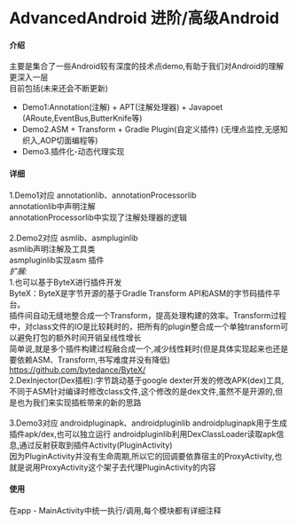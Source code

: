 # AdvancedAndroid 进阶/高级Android

#### 介绍
主要是集合了一些Android较有深度的技术点demo,有助于我们对Android的理解更深入一层</br>
目前包括(未来还会不断更新)</br>
- Demo1:Annotation(注解) + APT(注解处理器) + Javapoet (ARoute,EventBus,ButterKnife等)</br>
- Demo2.ASM + Transform + Gradle Plugin(自定义插件) (无埋点监控,无感知织入,AOP切面编程等)</br>
- Demo3.插件化-动态代理实现

#### 详细
1.Demo1对应 annotationlib、annotationProcessorlib</br>
  annotationlib中声明注解</br>
  annotationProcessorlib中实现了注解处理器的逻辑 </br></br>
2.Demo2对应 asmlib、asmpluginlib</br>
  asmlib声明注解及工具类</br>
  asmpluginlib实现asm 插件</br>
  *扩展:*</br>
  1.也可以基于ByteX进行插件开发</br>
  ByteX：ByteX是字节开源的基于Gradle Transform API和ASM的字节码插件平台。</br>
  插件间自动无缝地整合成一个Transform，提高处理构建的效率。Transform过程中，对class文件的IO是比较耗时的，把所有的plugin整合成一个单独transform可以避免打包的额外时间开销呈线性增长</br>
  简单说,就是多个插件构建过程融合成一个,减少线性耗时(但是具体实现起来也还是要依赖ASM、Transform,书写难度并没有降低)</br>
  https://github.com/bytedance/ByteX/</br>
  2.DexInjector(Dex插桩):字节跳动基于google dexter开发的修改APK(dex)工具,不同于ASM针对编译时修改class文件,这个修改的是dex文件,虽然不是开源的,但是也为我们来实现插桩带来的新的思路</br></br>
3.Demo3对应 androidpluginapk、androidpluginlib
  androidpluginapk用于生成插件apk/dex,也可以独立运行
  androidpluginlib利用DexClassLoader读取apk信息,通过反射获取到插件Activity(PluginActivity)</br>
  因为PluginActivity并没有生命周期,所以它的回调要依靠宿主的ProxyActivity,也就是说用ProxyActivity这个架子去代理PluginActivity的内容
    
#### 使用
在app - MainActivity中统一执行/调用,每个模块都有详细注释

